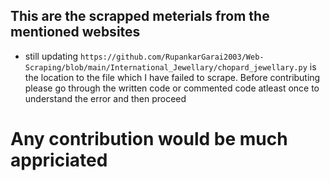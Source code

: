 ## This are the scrapped meterials from the mentioned websites
- still updating
`https://github.com/RupankarGarai2003/Web-Scraping/blob/main/International_Jewellary/chopard_jewellary.py`
is the location to the file which I have failed to scrape.
Before contributing please go through the written code or commented code atleast once to understand the error and then proceed
# Any contribution would be much appriciated
